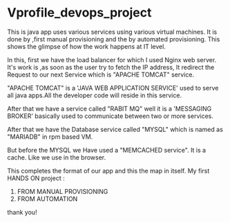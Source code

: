 # Vprofile_devops_project
This is java app uses various services using various virtual machines. It is done by ,first manual provisioning and the by  automated provisioning. This shows the glimpse of how the work happens  at IT level.

In this, first we have the load balancer for which I used Nginx web server. It's work is ,as soon as the user try to fetch the IP address, It redirect the Request
to our next Service which is "APACHE TOMCAT" service.

"APACHE TOMCAT" is a 'JAVA WEB APPLICATION SERVICE' used to serve all java apps.All the developer code will reside in this service.

After that we have a service called "RABIT MQ" well it is a 'MESSAGING BROKER' basically used to communicate between two or more services.

After that we have the Database service called "MYSQL" which is named as "MARIADB" in rpm based VM.

But before the MYSQL we Have used a "MEMCACHED service". It is a cache. Like we use in the browser.

This completes the format of our app and this the map in itself.
My first HANDS ON project :

1) FROM MANUAL PROVISIONING
2) FROM AUTOMATION 

thank you!
